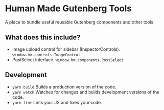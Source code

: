Human Made Gutenberg Tools
==========================

A place to bundle useful reusable Gutenberg components and other tools.

## What does this include?

* Image upload control for sidebar (InspectorControls). `window.hm.controls.ImageControl`
* PostSelect interface. `window.hm.components.PostSelect`

## Development

* `yarn build` Builds a production version of the code.
* `yarn watch` Watches for changes and builds development versions of the code.
* `yarn lint` Lints your JS and fixes your code.
